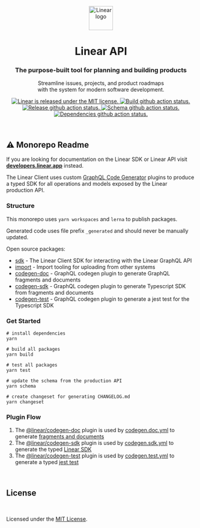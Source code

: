 <!-- TEXT_SECTION:header:START -->
<p align="center">
  <a href="https://linear.app" target="_blank" rel="noopener noreferrer">
    <img width="64" src="https://raw.githubusercontent.com/linear/linear/master/docs/logo.svg" alt="Linear logo">
  </a>
</p>
<h1 align="center">
  Linear API
</h1>
<h3 align="center">
  The purpose-built tool for planning and building products
</h3>
<p align="center">
  Streamline issues, projects, and product roadmaps<br/>
  with the system for modern software development.
</p>
<p align="center">
  <a href="https://github.com/linear/linear/blob/master/LICENSE">
    <img src="https://img.shields.io/badge/license-MIT-blue.svg" alt="Linear is released under the MIT license." />
  </a>
  <a href="https://github.com/linear/linear/actions/workflows/build.yaml">
    <img src="https://github.com/linear/linear/actions/workflows/build.yaml/badge.svg" alt="Build github action status." />
  </a>
  <a href="https://github.com/linear/linear/actions/workflows/release.yaml">
    <img src="https://github.com/linear/linear/actions/workflows/release.yaml/badge.svg" alt="Release github action status." />
  </a>
  <a href="https://github.com/linear/linear/actions/workflows/schema.yaml">
    <img src="https://github.com/linear/linear/actions/workflows/schema.yaml/badge.svg" alt="Schema github action status." />
  </a>
  <a href="https://github.com/linear/linear/actions/workflows/dependencies.yaml">
    <img src="https://github.com/linear/linear/actions/workflows/dependencies.yaml/badge.svg" alt="Dependencies github action status." />
  </a>
</p>
<!-- TEXT_SECTION:header:END -->

<br/>

## ⚠️ Monorepo Readme

If you are looking for documentation on the Linear SDK or Linear API visit [**developers.linear.app**](https://developers.linear.app/docs) instead.

<!-- TEXT_SECTION:contribute:START -->
The Linear Client uses custom [GraphQL Code Generator](https://graphql-code-generator.com/) plugins to produce a typed SDK for all operations and models exposed by the Linear production API.

### Structure

This monorepo uses `yarn workspaces` and `lerna` to publish packages.

Generated code uses file prefix `_generated` and should never be manually updated.

Open source packages:
- [sdk](https://github.com/linear/linear/tree/master/packages/sdk/README.md) - The Linear Client SDK for interacting with the Linear GraphQL API
- [import](https://github.com/linear/linear/tree/master/packages/import/README.md) - Import tooling for uploading from other systems
- [codegen-doc](https://github.com/linear/linear/tree/master/packages/codegen-doc/README.md) - GraphQL codegen plugin to generate GraphQL fragments and documents
- [codegen-sdk](https://github.com/linear/linear/tree/master/packages/codegen-sdk/README.md) - GraphQL codegen plugin to generate Typescript SDK from fragments and documents
- [codegen-test](https://github.com/linear/linear/tree/master/packages/codegen-test/README.md) - GraphQL codegen plugin to generate a jest test for the Typescript SDK

### Get Started

```shell
# install dependencies
yarn

# build all packages
yarn build

# test all packages
yarn test

# update the schema from the production API
yarn schema

# create changeset for generating CHANGELOG.md
yarn changeset
```

### Plugin Flow

1. The [@linear/codegen-doc](https://github.com/linear/linear/tree/master/packages/codegen-doc/README.md) plugin is used by [codegen.doc.yml](https://github.com/linear/linear/tree/master/packages/sdk/codegen.doc.yml) to generate [fragments and documents](https://github.com/linear/linear/tree/master/packages/sdk/src/_generated_documents.graphql)
2. The [@linear/codegen-sdk](https://github.com/linear/linear/tree/master/packages/codegen-sdk/README.md) plugin is used by [codegen.sdk.yml](https://github.com/linear/linear/tree/master/packages/sdk/codegen.sdk.yml) to generate the typed [Linear SDK](https://github.com/linear/linear/tree/master/packages/sdk/src/_generated_sdk.ts)
3. The [@linear/codegen-test](https://github.com/linear/linear/tree/master/packages/codegen-test/README.md) plugin is used by [codegen.test.yml](https://github.com/linear/linear/tree/master/packages/sdk/codegen.test.yml) to generate a typed [jest test](https://github.com/linear/linear/tree/master/packages/sdk/src/_tests/_generated.test.ts)

<br/>
<!-- TEXT_SECTION:contribute:END -->

<!-- TEXT_SECTION:license:START -->
## License

<br/>

Licensed under the [MIT License](./LICENSE).
<!-- TEXT_SECTION:license:END -->
